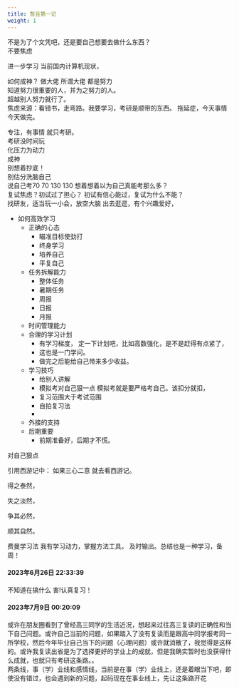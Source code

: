 ```yaml
---
title: 暂且第一记
weight: 1
---
```

不是为了个文凭吧，还是要自己想要去做什么东西？   
不要焦虑

进一步学习 
当前国内计算机现状，


如何成神？  做大佬 所谓大佬  都是努力   
知道努力很重要的人，并为之努力的人。  
超越别人努力就行了。  
焦虑来源：看错书，走弯路。我要学习，考研是顺带的东西。
拖延症，今天事情今天做完。  

专注，有事情 就只考研。  
考研没时间玩  
化压力为动力   
成神  
别想着抄底！  
别估分洗脑自己   
说自己考70 70 130 130 想着想着以为自己真能考那么多？  
复试焦虑？初试过了担心？ 初试有信心能过，复试为什么不能？   
找研友，适当玩一小会，放空大脑 出去逛逛，有个兴趣爱好，




- 如何高效学习
	- 正确的心态
		- 瞄准目标使劲打
		- 终身学习
		- 培养自己
		- 平复自己
	- 任务拆解能力
		- 整体任务
		- 暑期任务
		- 周报
		- 日报
		- 月报
	- 时间管理能力
	- 合理的学习计划
		- 有学习梯度，
		  定一下计划吧，比如高数强化，是不是赶得有点紧了，
		- 这也是一门学问。
		- 做完之后能给自己带来多少收益。
	- 学习技巧
		- 给别人讲解
		- 模拟考对自己狠一点 模拟考就是要严格考自己。该扣分就扣，
		- 复习范围大于考试范围
		- 自拍复习法
		- 
	- 外接的支持
	- 后期重要
		- 前期准备好，后期才不慌。
	
对自己狠点

引用西游记中：
如果三心二意 就去看西游记。
<p>得之泰然，</p>
<p>失之淡然，</p>
<p>争其必然，</p>
<p>顺其自然。</p>

费曼学习法
我有学习动力，掌握方法工具。
及时输出。总结也是一种学习，备周！


#### 2023年6月26日 22:33:39
不知道在搞什么 害!认真复习！

#### 2023年7月9日 00:20:09
或许在朋友圈看到了曾经高三同学的生活近况，想起来过往高三复读的正确性和当下自己问题。或许自己当前的问题，如果踏入了没有复读而是跟高中同学报考同一所学校，然后今年毕业自己当下的问题（心理问题）或许就消散了，我觉得是这样的。或许我复读出省是为了选择更好的学业上的成就，但是我确实暂时也没获得什么成就，也就只有考研这条路。。     
两条线，事（学）业线和感情线，当前是在事（学）业线上，还是着眼当下吧，即使没有错过，也会遇到新的问题，起码现在在事业线上，先让这条路开花         